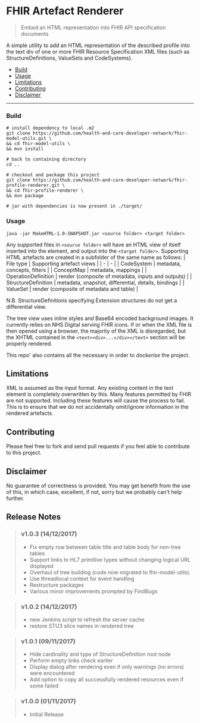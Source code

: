 # FHIR Artefact Renderer
> Embed an HTML representation into FHIR API specification documents

A simple utility to add an HTML representation of the described profile into the text div of one or more FHIR Resource Specification XML files (such as StructureDefinitions, ValueSets and CodeSystems).
- [Build](#Build)
- [Usage](#Usage)
- [Limitations](#Limitations)
- [Contributing](#Contributing)
- [Disclaimer](#Disclaimer)
---
### Build
```
# install dependency to local .m2
git clone https://github.com/health-and-care-developer-network/fhir-model-utils.git \
&& cd fhir-model-utils \
&& mvn install

# back to containing directory
cd ..

# checkout and package this project
git clone https://github.com/health-and-care-developer-network/fhir-profile-renderer.git \
&& cd fhir-profile-renderer \
&& mvn package

# jar with dependencies is now present in ./target/
```
### Usage
```
java -jar MakeHTML-1.0-SNAPSHOT.jar <source folder> <target folder>
```

Any supported files in `<source folder>` will have an HTML view of itself inserted into the *<text>* element, and output into the `<target folder>`. Supporting HTML artefacts are created in a subfolder of the same name as follows:
| File type             | Supporting artefact views                             |
| -                     | -                                                     |
| CodeSystem            | metadata, concepts, filters                           |
| ConceptMap            | metadata, mappings                                    |
| OperationDefinition   | render (composite of metadata, inputs and outputs)    |
| StructureDefinition   | metadata, snapshot, differential, details, bindings   |
| ValueSet              | render (composite of metadata and table)              |

N.B. StructureDefinitions specifying Extension structures do not get a differential view.

The tree view uses inline styles and Base64 encoded background images. It currently relies on NHS Digital serving FHIR icons.
If or when the XML file is then opened using a browser, the majority of the XML is disregarded, but the XHTML contained in the `<text><div>...</div></text>` section will be properly rendered.

This repo' also contains all the necessary in order to *dockerise* the project.

## Limitations
XML is assumed as the input format.
Any existing content in the text element is completely overwritten by this.
Many features permitted by FHIR are not supported. Including these features will cause the process to fail. This is to ensure that we do not accidentally omit/ignore information in the rendered artefacts.

## Contributing
Please feel free to fork and send pull requests if you feel able to contribute to this project.

## Disclaimer
No guarantee of correctness is provided. You may get benefit from the use of this, in which case, excellent, if not, sorry but we probably can't help further.

## Release Notes

> ### v1.0.3 (14/12/2017)
> - Fix empty row between table title and table body for non-tree tables
> - Support links to HL7 primitive types without changing logical URL displayed
> - Overhaul of tree building (code now migrated to fhir-model-utils).
> - Use threadlocal context for event handling
> - Restructure packages
> - Various minor improvements prompted by FindBugs

> ### v1.0.2 (14/12/2017)
> - new Jenkins script to refresh the server cache
> - restore STU3 slice names in rendered tree

> ### v1.0.1 (09/11/2017)
> - Hide cardinality and type of StructureDefinition root node
> - Perform empty links check earlier
> - Display dialog after rendering even if only warnings (no errors) were encountered
> - Add option to copy all successfully rendered resources even if some failed

> ### v1.0.0 (01/11/2017)
> - Initial Release
